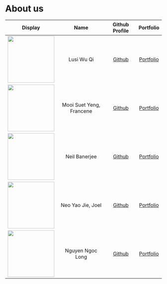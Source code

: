 # About us

Display | Name | Github Profile | Portfolio
--------|:----:|:--------------:|:---------:
<img src= "https://user-images.githubusercontent.com/60319628/98506945-8e6f5880-2297-11eb-9529-2aec1a6dfd01.png" width=150> | Lusi Wu Qi | [Github](https://github.com/lusi711) | [Portfolio](team/lusi711.md)
<img src= "https://raw.githubusercontent.com/chuckiex3/tp/MooiSuetYengFrancene-AboutUs.md/docs/images/raccoon-holding-cat-56a9a1535f9b58b7d0fd836e.jpg" width=150> | Mooi Suet Yeng, Francene | [Github](https://github.com/chuckiex3) | [Portfolio](team/chuckiex3.md)
<img src="https://raw.githubusercontent.com/NeilBaner/tp/neilbaner-AboutUs/docs/images/neil_coverimage.jpg" width=150> | Neil Banerjee | [Github](https://github.com/neilbaner) | [Portfolio](team/neilbaner.md)
<img src="https://imgur.com/AruRSrV.jpg" width=150> | Neo Yao Jie, Joel | [Github](https://github.com/yaowzers) | [Portfolio](team/yAOwzers.md)
<img src="https://thumbs.dreamstime.com/b/cat-looking-computer-screen-curious-young-blue-tabby-maine-coon-standing-chair-front-table-notebook-190121850.jpg" width=150> | Nguyen Ngoc Long | [Github](https://github.com/longngng) | [Portfolio](team/longngng.md)
